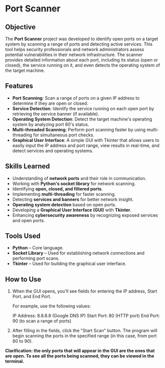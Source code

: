 # Port Scanner

## Objective  
The **Port Scanner** project was developed to identify open ports on a target system by scanning a range of ports and detecting active services. This tool helps security professionals and network administrators assess potential vulnerabilities in their network infrastructure. The scanner provides detailed information about each port, including its status (open or closed), the service running on it, and even detects the operating system of the target machine.

## Features
- **Port Scanning**: Scan a range of ports on a given IP address to determine if they are open or closed.
- **Service Detection**: Identify the service running on each open port by retrieving the service banner (if available).
- **Operating System Detection**: Detect the target machine's operating system by analyzing port 80's status.
- **Multi-threaded Scanning**: Perform port scanning faster by using multi-threading for simultaneous port checks.
- **Graphical User Interface**: A simple GUI with Tkinter that allows users to easily input the IP address and port range, view results in real-time, and detect services and operating systems.

## Skills Learned  
- Understanding of **network ports** and their role in communication.  
- Working with **Python's socket library** for network scanning.  
- Identifying **open, closed, and filtered ports**.  
- Implementing **multi-threading** for faster scanning.  
- Detecting **services and banners** for better network insight.
- **Operating system detection** based on open ports.
- Developing a **Graphical User Interface (GUI)** with **Tkinter**.
- Enhancing **cybersecurity awareness** by recognizing exposed services and open ports.

## Tools Used  
- **Python** – Core language.  
- **Socket Library** – Used for establishing network connections and performing port scans.  
- **Tkinter** – Used for building the graphical user interface.

## How to Use  

1. When the GUI opens, you'll see fields for entering the IP address, Start Port, and End Port.

    For example, use the following values:
    
    IP Address: 8.8.8.8 (Google DNS IP)
    Start Port: 80 (HTTP port)
    End Port: 90 (to scan a range of ports)

2. After filling in the fields, click the "Start Scan" button. The program will begin scanning the ports in the specified range (in this case, from port 80 to 90).

**Clarification: the only ports that will appear in the GUI are the ones that are open. To see all the ports being scanned, they can be viewed in the terminal.**
